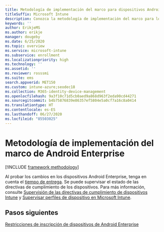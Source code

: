 ```yaml
---
title: Metodología de implementación del marco para dispositivos Android Enterprise en Intune
titleSuffix: Microsoft Intune
description: Conozca la metodología de implementación del marco para los dispositivos Android Enterprise en Intune.
keywords: ''
author: ErikjeMS
ms.author: erikje
manager: dougeby
ms.date: 6/25/2020
ms.topic: overview
ms.service: microsoft-intune
ms.subservice: enrollment
ms.localizationpriority: high
ms.technology: ''
ms.assetid: ''
ms.reviewer: rosssmi
ms.suite: ems
search.appverid: MET150
ms.custom: intune-azure;seodec18
ms.collection: M365-identity-device-management
ms.openlocfilehash: 9a3f10c71d5cb0aed9a868d963f2eda90cd44271
ms.sourcegitcommit: b4b75876839e86357ef5804e5a0cf7a16c8a0414
ms.translationtype: HT
ms.contentlocale: es-ES
ms.lasthandoff: 06/27/2020
ms.locfileid: "85503025"
---
```

# <a name="android-enterprise-framework-deployment-methodology"></a>Metodología de implementación del marco de Android Enterprise

[!INCLUDE [framework methodology](../includes/framework-deployment-methodology.md)]

Al probar los cambios en los dispositivos Android Enterprise, tenga en cuenta el [tiempo de entrega](../configuration/device-profile-troubleshoot.md#how-long-does-it-take-for-devices-to-get-a-policy-profile-or-app-after-they-are-assigned). Se puede supervisar el estado de las directivas de cumplimiento de los dispositivos. Para más información, consulte [Supervisión de las directivas de cumplimiento de dispositivos Intune](../protect/compliance-policy-monitor.md) y [Supervisar perfiles de dispositivo en Microsoft Intune](../configuration/device-profile-monitor.md). 

## <a name="next-steps"></a>Pasos siguientes

[Restricciones de inscripción de dispositivos de Android Enterprise](device-enrollment-restrictions.md)